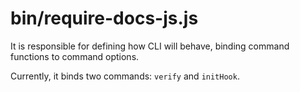# bin/require-docs-js.js

It is responsible for defining how CLI will behave, binding command functions to command options.

Currently, it binds two commands: `verify` and `initHook`.
